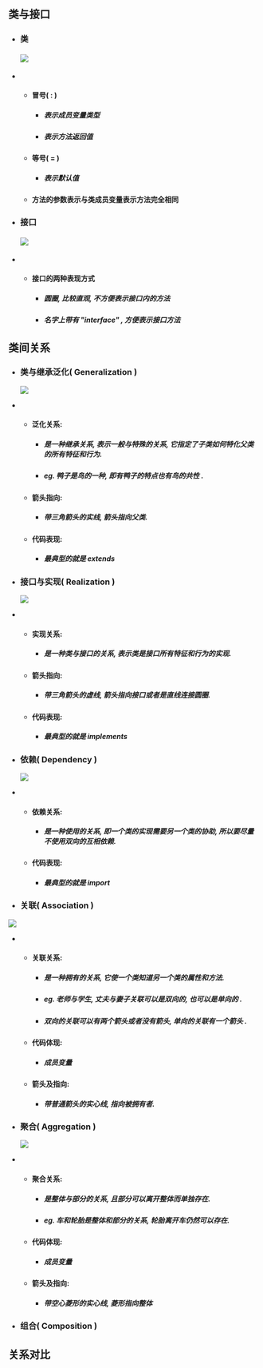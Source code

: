 ## 类与接口

* ### 类

  #### ![](/assets/类.png)
* * #### 冒号\( : \)

    * ##### 表示成员变量类型
    * ##### 表示方法返回值
  * #### 等号\( = \)

    * ##### 表示默认值
  * #### 方法的参数表示与类成员变量表示方法完全相同
* ### 接口

  #### ![](/assets/接口.png)
* * #### 接口的两种表现方式

    * ##### 圆圈, 比较直观, 不方便表示接口内的方法
    * ##### 名字上带有 "interface" , 方便表示接口方法

## 类间关系

* ### 类与继承泛化\( Generalization \)

  ![](/assets/类与继承泛化.png)

* * #### 泛化关系:

    * ##### 是一种继承关系, 表示一般与特殊的关系, 它指定了子类如何特化父类的所有特征和行为.
    * ##### eg. 鸭子是鸟的一种, 即有鸭子的特点也有鸟的共性 .
  * #### 箭头指向:

    * ##### 带三角箭头的实线, 箭头指向父类.
  * #### 代码表现:

    * ##### 最典型的就是 extends
* ### 接口与实现\( Realization \)

  ![](/assets/接口与实现.png)

* * #### 实现关系:

    * ##### 是一种类与接口的关系, 表示类是接口所有特征和行为的实现.
  * #### 箭头指向:

    * ##### 带三角箭头的虚线, 箭头指向接口或者是直线连接圆圈.
  * #### 代码表现:

    * ##### 最典型的就是 implements
* ### 依赖\( Dependency \)

  ![](/assets/依赖.png)

* * #### 依赖关系:

    * ##### 是一种使用的关系, 即一个类的实现需要另一个类的协助, 所以要尽量不使用双向的互相依赖.
  * #### 代码表现:

    * ##### 最典型的就是 import
* ### 关联\( Association \)

![](/assets/关联.png)

* * #### 关联关系:

    * ##### 是一种拥有的关系, 它使一个类知道另一个类的属性和方法.
    * ##### eg. 老师与学生, 丈夫与妻子关联可以是双向的, 也可以是单向的 .
    * ##### 双向的关联可以有两个箭头或者没有箭头, 单向的关联有一个箭头 .
  * #### 代码体现:

    * ##### 成员变量
  * #### 箭头及指向:

    * ##### 带普通箭头的实心线, 指向被拥有者.

* ### 聚合\( Aggregation \)

  ![](/assets/聚合.png)

* * #### 聚合关系: 

    * ##### 是整体与部分的关系, 且部分可以离开整体而单独存在.
    * ##### eg. 车和轮胎是整体和部分的关系, 轮胎离开车仍然可以存在.
  * #### 代码体现:

    * ##### 成员变量
  * #### 箭头及指向:

    * ##### 带空心菱形的实心线, 菱形指向整体

* ### 组合\( Composition \)

## 关系对比



